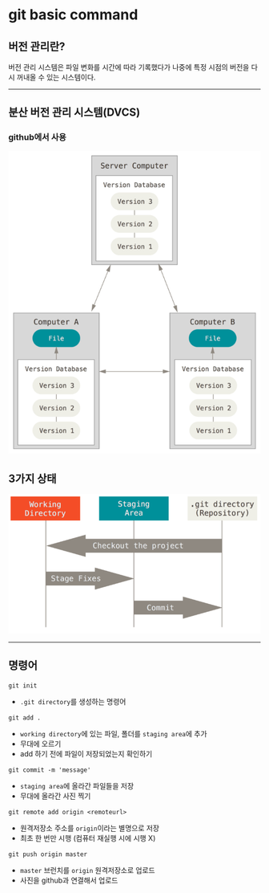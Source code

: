 # git basic command

## 버전 관리란?
 버전 관리 시스템은 파일 변화를 시간에 따라 기록했다가 나중에 특정 시점의 버전을 다시 꺼내올 수 있는 시스템이다. 

---

## 분산 버전 관리 시스템(DVCS)

### github에서 사용

![DVCS](./assets/distributed.png)

## 3가지 상태

![areas](./assets/areas.png)


---
## 명령어

```shell 
git init

```
- `.git directory`를 생성하는 명령어

```shell
git add .
```
- `working directory`에 있는 파일, 폴더를 `staging area`에 추가
- 무대에 오르기
- add 하기 전에 파일이 저장되었는지 확인하기

```shell
git commit -m 'message'
```
- `staging area`에 올라간 파일들을 저장
- 무대에 올라간 사진 찍기

```shell
git remote add origin <remoteurl>
```
- 원격저장소 주소를 `origin`이라는 별명으로 저장
- 최초 한 번만 시행 (컴퓨터 재실행 시에 시행 X)

```shell
git push origin master
```
- `master` 브런치를 `origin` 원격저장소로 업로드
- 사진을 github과 연결해서 업로드

